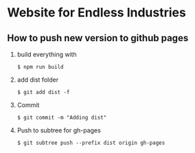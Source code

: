 # Website for Endless Industries

## How to push new version to github pages

1. build everything with
    ```
    $ npm run build
    ```
2. add dist folder
    ```
    $ git add dist -f
    ```
3. Commit
    ```
    $ git commit -m "Adding dist"
    ```
4. Push to subtree for gh-pages
    ```
    $ git subtree push --prefix dist origin gh-pages
    ```